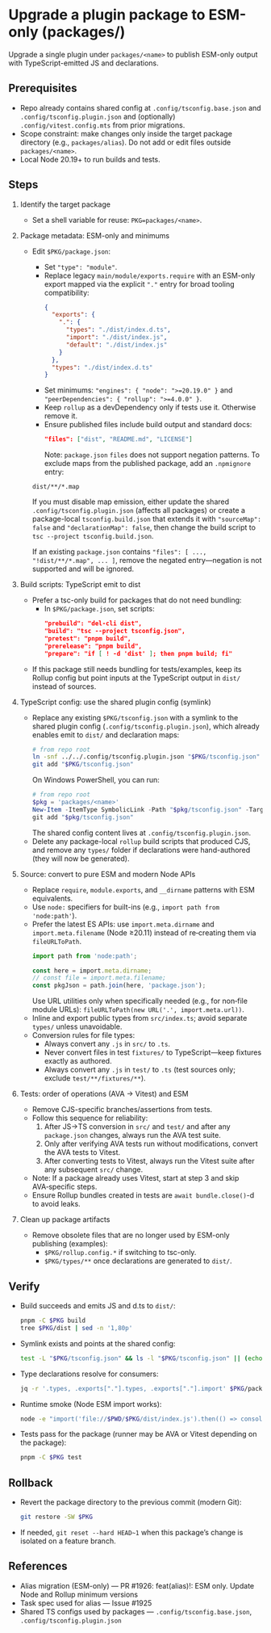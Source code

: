 # Upgrade a plugin package to ESM-only (packages/<name>)

Upgrade a single plugin under `packages/<name>` to publish ESM-only output with TypeScript-emitted JS and declarations.

## Prerequisites

- Repo already contains shared config at `.config/tsconfig.base.json` and `.config/tsconfig.plugin.json` and (optionally) `.config/vitest.config.mts` from prior migrations.
- Scope constraint: make changes only inside the target package directory (e.g., `packages/alias`). Do not add or edit files outside `packages/<name>`.
- Local Node 20.19+ to run builds and tests.

## Steps

1. Identify the target package

   - Set a shell variable for reuse: `PKG=packages/<name>`.

2. Package metadata: ESM-only and minimums

   - Edit `$PKG/package.json`:

     - Set `"type": "module"`.
     - Replace legacy `main/module/exports.require` with an ESM-only export mapped via the explicit `"."` entry for broad tooling compatibility:
       ```json
       {
         "exports": {
           ".": {
             "types": "./dist/index.d.ts",
             "import": "./dist/index.js",
             "default": "./dist/index.js"
           }
         },
         "types": "./dist/index.d.ts"
       }
       ```
     - Set minimums: `"engines": { "node": ">=20.19.0" }` and `"peerDependencies": { "rollup": ">=4.0.0" }`.
     - Keep `rollup` as a devDependency only if tests use it. Otherwise remove it.
     - Ensure published files include build output and standard docs:
       ```json
       "files": ["dist", "README.md", "LICENSE"]
       ```
       Note: `package.json` `files` does not support negation patterns. To exclude maps from the published package, add an `.npmignore` entry:

     ```
     dist/**/*.map
     ```

     If you must disable map emission, either update the shared `.config/tsconfig.plugin.json` (affects all packages) or create a package-local `tsconfig.build.json` that extends it with `"sourceMap": false` and `"declarationMap": false`, then change the build script to `tsc --project tsconfig.build.json`.

     If an existing `package.json` contains `"files": [ ..., "!dist/**/*.map", ... ]`, remove the negated entry—negation is not supported and will be ignored.

3. Build scripts: TypeScript emit to dist

   - Prefer a tsc-only build for packages that do not need bundling:
     - In `$PKG/package.json`, set scripts:
       ```json
       "prebuild": "del-cli dist",
       "build": "tsc --project tsconfig.json",
       "pretest": "pnpm build",
       "prerelease": "pnpm build",
       "prepare": "if [ ! -d 'dist' ]; then pnpm build; fi"
       ```
   - If this package still needs bundling for tests/examples, keep its Rollup config but point inputs at the TypeScript output in `dist/` instead of sources.

4. TypeScript config: use the shared plugin config (symlink)

   - Replace any existing `$PKG/tsconfig.json` with a symlink to the shared plugin config (`.config/tsconfig.plugin.json`), which already enables emit to `dist/` and declaration maps:
     ```bash
     # from repo root
     ln -snf ../../.config/tsconfig.plugin.json "$PKG/tsconfig.json"
     git add "$PKG/tsconfig.json"
     ```
     On Windows PowerShell, you can run:
     ```powershell
     # from repo root
     $pkg = 'packages/<name>'
     New-Item -ItemType SymbolicLink -Path "$pkg/tsconfig.json" -Target (Resolve-Path ".config/tsconfig.plugin.json") -Force
     git add "$pkg/tsconfig.json"
     ```
     The shared config content lives at `.config/tsconfig.plugin.json`.
   - Delete any package-local `rollup` build scripts that produced CJS, and remove any `types/` folder if declarations were hand-authored (they will now be generated).

5. Source: convert to pure ESM and modern Node APIs

   - Replace `require`, `module.exports`, and `__dirname` patterns with ESM equivalents.
   - Use `node:` specifiers for built-ins (e.g., `import path from 'node:path'`).
   - Prefer the latest ES APIs: use `import.meta.dirname` and `import.meta.filename` (Node ≥20.11) instead of re‑creating them via `fileURLToPath`.
     ```ts
     import path from 'node:path';

     const here = import.meta.dirname;
     // const file = import.meta.filename;
     const pkgJson = path.join(here, 'package.json');
     ```
     Use URL utilities only when specifically needed (e.g., for non‑file module URLs): `fileURLToPath(new URL('.', import.meta.url))`.
   - Inline and export public types from `src/index.ts`; avoid separate `types/` unless unavoidable.
   - Conversion rules for file types:
     - Always convert any `.js` in `src/` to `.ts`.
     - Never convert files in test `fixtures/` to TypeScript—keep fixtures exactly as authored.
     - Always convert any `.js` in `test/` to `.ts` (test sources only; exclude `test/**/fixtures/**`).

6. Tests: order of operations (AVA → Vitest) and ESM

   - Remove CJS-specific branches/assertions from tests.
   - Follow this sequence for reliability:
     1. After JS→TS conversion in `src/` and `test/` and after any `package.json` changes, always run the AVA test suite.
     2. Only after verifying AVA tests run without modifications, convert the AVA tests to Vitest.
     3. After converting tests to Vitest, always run the Vitest suite after any subsequent `src/` change.
   - Note: If a package already uses Vitest, start at step 3 and skip AVA‑specific steps.
   - Ensure Rollup bundles created in tests are `await bundle.close()`-d to avoid leaks.

7. Clean up package artifacts
   - Remove obsolete files that are no longer used by ESM-only publishing (examples):
     - `$PKG/rollup.config.*` if switching to tsc-only.
     - `$PKG/types/**` once declarations are generated to `dist/`.

## Verify

- Build succeeds and emits JS and d.ts to `dist/`:
  ```bash
  pnpm -C $PKG build
  tree $PKG/dist | sed -n '1,80p'
  ```
- Symlink exists and points at the shared config:
  ```bash
  test -L "$PKG/tsconfig.json" && ls -l "$PKG/tsconfig.json" || (echo "tsconfig.json symlink missing" && exit 1)
  ```
- Type declarations resolve for consumers:
  ```bash
  jq -r '.types, .exports["."].types, .exports["."].import' $PKG/package.json
  ```
- Runtime smoke (Node ESM import works):
  ```bash
  node -e "import('file://$PWD/$PKG/dist/index.js').then(() => console.log('ok'))"
  ```
- Tests pass for the package (runner may be AVA or Vitest depending on the package):
  ```bash
  pnpm -C $PKG test
  ```

## Rollback

- Revert the package directory to the previous commit (modern Git):
  ```bash
  git restore -SW $PKG
  ```
- If needed, `git reset --hard HEAD~1` when this package’s change is isolated on a feature branch.

## References

- Alias migration (ESM-only) — PR #1926: feat(alias)!: ESM only. Update Node and Rollup minimum versions
- Task spec used for alias — Issue #1925
- Shared TS configs used by packages — `.config/tsconfig.base.json`, `.config/tsconfig.plugin.json`
